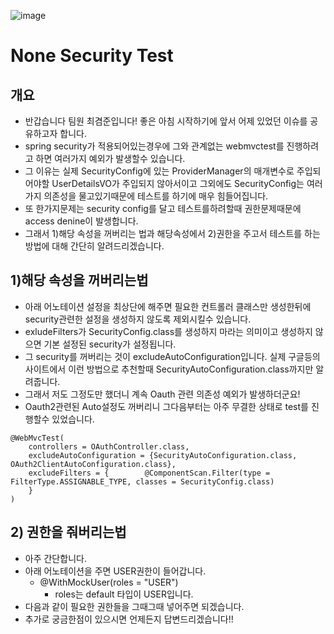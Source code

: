 ![image](https://user-images.githubusercontent.com/88138317/191433406-89230218-f51c-425a-a154-8c7e45a8ce4e.png)

# None Security Test
## 개요

* 반갑습니다 팀원 최겸준입니다!
좋은 아침 시작하기에 앞서 어제 있었던 이슈를 공유하고자 합니다.
* spring security가 적용되어있는경우에 그와 관계없는 webmvctest를 진행하려고 하면 여러가지 예외가 발생할수 있습니다.
* 그 이유는 실제 SecurityConfig에 있는 ProviderManager의 매개변수로 주입되어야할 UserDetailsVO가 주입되지 않아서이고 그외에도 SecurityConfig는
여러가지 의존성을 물고있기때문에 테스트를 하기에 매우 힘들어집니다.
* 또 한가지문제는 security config를 달고 테스트를하려할때 권한문제때문에 access denine이 발생합니다.
* 그래서 1)해당 속성을 꺼버리는 법과 해당속성에서 2)권한을 주고서 테스트를 하는 방법에 대해 간단히 알려드리겠습니다.

## 1)해당 속성을 꺼버리는법

* 아래 어노테이션 설정을 최상단에 해주면 필요한 컨트롤러 클래스만 생성한뒤에 security관련한 설정을 생성하지 않도록 제외시킬수 있습니다.
* exludeFilters가 SecurityConfig.class를 생성하지 마라는 의미이고 생성하지 않으면 기본 설정된 security가 설정됩니다.
* 그 security를 꺼버리는 것이 excludeAutoConfiguration입니다. 실제 구글등의 사이트에서 이런 방법으로 추천할때 SecurityAutoConfiguration.class까지만 알려줍니다.
* 그래서 저도 그정도만 했더니 계속 Oauth 관련 의존성 예외가 발생하더군요!
* Oauth2관련된 Auto설정도 꺼버리니 그다음부터는 아주 무결한 상태로 test를 진행할수 있었습니다.

```
@WebMvcTest(
    controllers = OAuthController.class,
    excludeAutoConfiguration = {SecurityAutoConfiguration.class, OAuth2ClientAutoConfiguration.class},
    excludeFilters = {        @ComponentScan.Filter(type = FilterType.ASSIGNABLE_TYPE, classes = SecurityConfig.class)
    }
)
```

## 2) 권한을 줘버리는법

* 아주 간단합니다.
* 아래 어노테이션을 주면 USER권한이 들어갑니다.
    * @WithMockUser(roles = "USER")
        * roles는 default 타입이 USER입니다.
* 다음과 같이 필요한 권한들을 그때그때 넣어주면 되겠습니다.
* 추가로 궁금한점이 있으시면 언제든지 답변드리겠습니다!!
